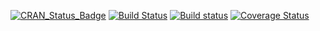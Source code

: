 [![CRAN_Status_Badge](http://www.r-pkg.org/badges/version/snb)](http://cran.r-project.org/package=snb)
[![Build Status](https://travis-ci.org/kaneplusplus/snb.png)](https://travis-ci.org/kaneplusplus/snb)
[![Build status](https://ci.appveyor.com/api/projects/status/ex0lq8na5nan78y2/branch/master?svg=true)](https://ci.appveyor.com/project/kaneplusplus/snb/branch/master)
[![Coverage Status](https://coveralls.io/repos/kaneplusplus/snb/badge.svg?branch=master&service=github)](https://coveralls.io/github/kaneplusplus/snb?branch=master)
